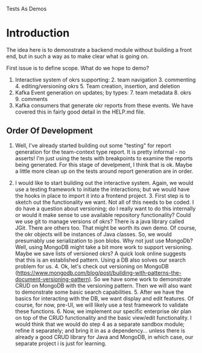 Tests As Demos

# Introduction
The idea here is to demonstrate a backend module without building a front end, 
but in such a way as to make clear what is going on.

First issue is to define scope.  What do we hope to demo?
1. Interactive system of okrs supporting:
   2. team navigation
   3. commenting
   4. editing/versioning okrs
   5. Team creation, insertion, and deletion
6. Kafka Event generation on updates; by types:
   7. team metadata
   8. okrs
   9. comments
10. Kafka consumers that generate okr reports from these events.  We have covered
this in fairly good detail in the HELP.md file.

## Order Of Development

1. Well, I've already started building out some "testing" for report generation for 
the team-context type report.  It is pretty informal - no asserts!  I'm just using 
the tests with breakpoints to examine the reports being generated.  For this stage
of develpment, I think that is ok.
Maybe a little more clean up on the tests around report generation are in order.

2. I would like to start building out the interactive system.
Again, we would use a testing framework to initiate the interactions; but we would 
have the hooks in place to import it into a frontend project.
   3. First step is to sketch out the functionality we want.  Not all of this needs
   to be coded.  I do have a question about versioning; do I really want to do this 
   internally or would it make sense to use available repository functionality?  Could we 
   use git to manage versions of okrs?  There is a java library called JGit.  There 
   are others too.  That might be worth its own demo. Of course, the okr objects will 
   be instances of Java classes.  So, we would presumably use serialization to json blobs. 
   Why not just use MongoDb?  Well, using MongoDB might take a bit more work to support versioning.  
   Maybe we save lists of versioned okrs?  A quick look online suggests that this is an established
   pattern.  Using a DB also solves our search problem for us.
   4. Ok, let's check out versioning on MongoDB (https://www.mongodb.com/blog/post/building-with-patterns-the-document-versioning-pattern).
   So we have some work to demonstrate CRUD on MongoDB with the versioning pattern.  Then we will also want
   to demonstrate some basic search capabilities.
   5. After we have the basics for interacting with the DB, we want display and edit features.  Of course, for now,
   pre-UI, we will likely use a test framework to validate these functions.
   6. Now, we implement our specific enterprise okr plan on top of the CRUD functionality and the basic view/edit functionality.
   I would think that we would do step 4 as a separate sandbox module; refine it separately; and bring it in as a 
   dependency... unless there is already a good CRUD library for Java and MongoDB, in which case, our separate project i
   is just for learning.